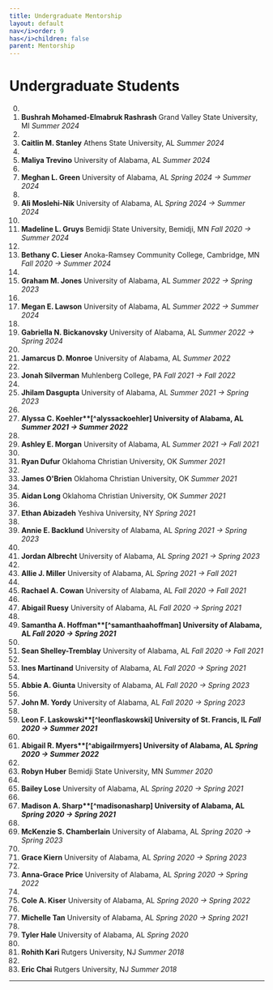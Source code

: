 ```yaml
---
title: Undergraduate Mentorship
layout: default
nav</i>order: 9
has</i>children: false
parent: Mentorship
---
```


<style>
ol.reversed {
  counter-reset: reversed-counter; /* JavaScript will set the correct number */
}

ol.reversed li {
  list-style: none;
  counter-increment: reversed-counter -1;
  position: relative;
}

ol.reversed li::before {
  content: counter(reversed-counter, decimal) ". ";
  position: absolute;
  left: -2em;
}
</style>

<script>
  document.addEventListener("DOMContentLoaded", function () {
    document.querySelectorAll("ol.reversed").forEach(ol => {
      ol.style.counterReset = `reversed-counter ${ol.children.length + 1}`;
    });
  });
</script>

# Undergraduate Students

0. <li><b>Bushrah Mohamed-Elmabruk Rashrash</b> Grand Valley State University, MI <i>Summer 2024</i></li>
0. <li><b>Caitlin M. Stanley</b> Athens State University, AL <i>Summer 2024</i></li>
0. <li><b>Maliya Trevino</b> University of Alabama, AL <i>Summer 2024</i></li>
0. <li><b>Meghan L. Green</b> University of Alabama, AL <i>Spring 2024 &rarr; Summer 2024</i></li>
0. <li><b>Ali Moslehi-Nik</b> University of Alabama, AL <i>Spring 2024 &rarr; Summer 2024</i></li>
0. <li><b>Madeline L. Gruys</b> Bemidji State University, Bemidji, MN <i>Fall 2020 &rarr; Summer 2024</i></li>
0. <li><b>Bethany C. Lieser</b> Anoka-Ramsey Community College, Cambridge, MN <i>Fall 2020 &rarr; Summer 2024</i></li>
0. <li><b>Graham M. Jones</b> University of Alabama, AL <i>Summer 2022 &rarr; Spring 2023</i></li>
0. <li><b>Megan E. Lawson</b> University of Alabama, AL <i>Summer 2022 &rarr; Summer 2024</i></li>
0. <li><b>Gabriella N. Bickanovsky</b> University of Alabama, AL <i>Summer 2022 &rarr; Spring 2024</i></li>
0. <li><b>Jamarcus D. Monroe</b> University of Alabama, AL <i>Summer 2022</i></li>
0. <li><b>Jonah Silverman</b> Muhlenberg College, PA <i>Fall 2021 &rarr; Fall 2022</i></li>
0. <li><b>Jhilam Dasgupta</b> University of Alabama, AL <i>Summer 2021 &rarr; Spring 2023</i></li>
0. <li><b>Alyssa C. Koehler**[^alyssackoehler] University of Alabama, AL <i>Summer 2021 &rarr; Summer 2022</i></b> 
0. <li><b>Ashley E. Morgan</b> University of Alabama, AL <i>Summer 2021 &rarr; Fall 2021</i></li>
0. <li><b>Ryan Dufur</b> Oklahoma Christian University, OK <i>Summer 2021</i></li>
0. <li><b>James O'Brien</b> Oklahoma Christian University, OK <i>Summer 2021</i></li>
0. <li><b>Aidan Long</b> Oklahoma Christian University, OK <i>Summer 2021</i></li>
0. <li><b>Ethan Abizadeh</b> Yeshiva University, NY <i>Spring 2021</i></li>
0. <li><b>Annie E. Backlund</b> University of Alabama, AL <i>Spring 2021 &rarr; Spring 2023</i></li>
0. <li><b>Jordan Albrecht</b> University of Alabama, AL <i>Spring 2021 &rarr; Spring 2023</i></li>
0. <li><b>Allie J. Miller</b> University of Alabama, AL <i>Spring 2021 &rarr; Fall 2021</i></li>
0. <li><b>Rachael A. Cowan</b> University of Alabama, AL <i>Fall 2020 &rarr; Fall 2021</i></li>
0. <li><b>Abigail Ruesy</b> University of Alabama, AL <i>Fall 2020 &rarr; Spring 2021</i></li>
0. <li><b>Samantha A. Hoffman**[^samanthaahoffman] University of Alabama, AL <i>Fall 2020 &rarr; Spring 2021</i></b> 
0. <li><b>Sean Shelley-Tremblay</b> University of Alabama, AL <i>Fall 2020 &rarr; Fall 2021</i></li>
0. <li><b>Ines Martinand</b> University of Alabama, AL <i>Fall 2020 &rarr; Spring 2021</i></li>
0. <li><b>Abbie A. Giunta</b> University of Alabama, AL <i>Fall 2020 &rarr; Spring 2023</i></li>
0. <li><b>John M. Yordy</b> University of Alabama, AL <i>Fall 2020 &rarr; Spring 2023</i></li>
0. <li><b>Leon F. Laskowski**[^leonflaskowski] University of St. Francis, IL <i>Fall 2020 &rarr; Summer 2021</i></b> 
0. <li><b>Abigail R. Myers**[^abigailrmyers] University of Alabama, AL <i>Spring 2020 &rarr; Summer 2022</i></b> 
0. <li><b>Robyn Huber</b> Bemidji State University, MN <i>Summer 2020</i></li>
0. <li><b>Bailey Lose</b> University of Alabama, AL <i>Spring 2020 &rarr; Spring 2021</i></li>
0. <li><b>Madison A. Sharp**[^madisonasharp] University of Alabama, AL <i>Spring 2020 &rarr; Spring 2021</i></b> 
0. <li><b>McKenzie S. Chamberlain</b> University of Alabama, AL <i>Spring 2020 &rarr; Spring 2023</i></li>
0. <li><b>Grace Kiern</b> University of Alabama, AL <i>Spring 2020 &rarr; Spring 2023</i></li>
0. <li><b>Anna-Grace Price</b> University of Alabama, AL <i>Spring 2020 &rarr; Spring 2022</i></li>
0. <li><b>Cole A. Kiser</b> University of Alabama, AL <i>Spring 2020 &rarr; Spring 2022</i></li>
0. <li><b>Michelle Tan</b> University of Alabama, AL <i>Spring 2020 &rarr; Spring 2021</i></li>
0. <li><b>Tyler Hale</b> University of Alabama, AL <i>Spring 2020</i></li>
0. <li><b>Rohith Kari</b> Rutgers University, NJ <i>Summer 2018</i></li>
0. <li><b>Eric Chai</b> Rutgers University, NJ <i>Summer 2018</i></li>

---

[^madisonasharp]: _Current Position_: Bioinformatics Specialist at Georgetown University; Georgetown, D.C. _2023_
[^abigailrmyers]: _Current Position_: Research Technician, Howard Hughes Medical Institute; Ashburn, VA _2023_
[^leonflaskowski]: _Current Position_: PULSe Ph.D. Candidate, Lyon Lab; Perdue University, PA _2023_
[^samanthaahoffman]: _Award(s)_: URCA 2021, 1<sup>st</sup> Place Completed Research 
[^alyssackoehler]: _Current Position_: Research Specialist, Medical University of South Carolina; Charleston, SC _2023_
